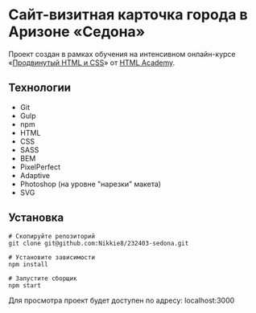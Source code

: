 # Сайт-визитная карточка города в Аризоне «Седона»

Проект создан в рамках обучения на интенсивном онлайн-курсе 
«[Продвинутый HTML и CSS](https://htmlacademy.ru/intensive/adaptive)» от [HTML Academy](https://htmlacademy.ru).

## Технологии

- Git
- Gulp
- npm
- HTML
- CSS
- SASS
- BEM
- PixelPerfect
- Adaptive
- Photoshop (на уровне "нарезки" макета)
- SVG

## Установка

```
# Скопируйте репозиторий
git clone git@github.com:Nikkie8/232403-sedona.git

# Установите зависимости
npm install

# Запустите сборщик
npm start
```

Для просмотра проект будет доступен по адресу: localhost:3000
